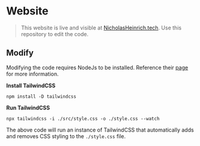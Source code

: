 # Website

> This website is live and visible at [NicholasHeinrich.tech](https://nicholasheinrich.tech). Use this repository to edit the code.

## Modify

Modifying the code requires NodeJs to be installed. Reference their [page](https://nodejs.org/) for more information.

**Install TailwindCSS**

```
npm install -D tailwindcss
```

**Run TailwindCSS**

```
npx tailwindcss -i ./src/style.css -o ./style.css --watch
```

The above code will run an instance of TailwindCSS that automatically adds and removes CSS styling to the `./style.css` file.

